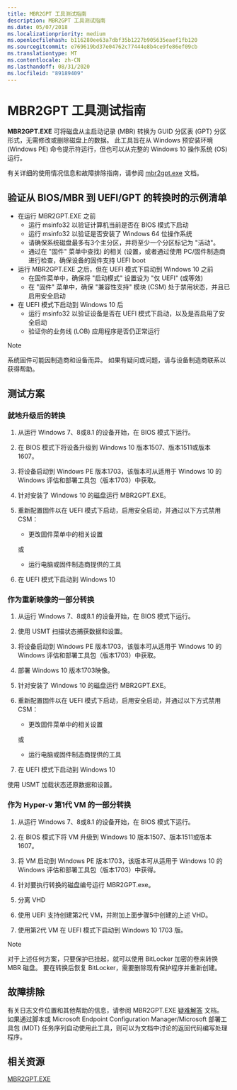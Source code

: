 ```yaml
---
title: MBR2GPT 工具测试指南
description: MBR2GPT 工具测试指南
ms.date: 05/07/2018
ms.localizationpriority: medium
ms.openlocfilehash: b116280ee63a7dbf35b1227b905635eaef1fb120
ms.sourcegitcommit: e769619bd37e04762c77444e8b4ce9fe86ef09cb
ms.translationtype: MT
ms.contentlocale: zh-CN
ms.lasthandoff: 08/31/2020
ms.locfileid: "89189409"
---
```

# <a name="mbr2gpt-tool-test-guidance"></a>MBR2GPT 工具测试指南

**MBR2GPT.EXE** 可将磁盘从主启动记录 (MBR) 转换为 GUID 分区表 (GPT) 分区形式，无需修改或删除磁盘上的数据。 此工具旨在从 Windows 预安装环境 (Windows PE) 命令提示符运行，但也可以从完整的 Windows 10 操作系统 (OS) 运行。

有关详细的使用情况信息和故障排除指南，请参阅 [mbr2gpt.exe](/windows/deployment/mbr-to-gpt) 文档。

## <a name="sample-checklist-when-verifying-conversion-from-biosmbr-to-uefigpt"></a>验证从 BIOS/MBR 到 UEFI/GPT 的转换时的示例清单

- 在运行 MBR2GPT.EXE 之前
  - 运行 msinfo32 以验证计算机当前是否在 BIOS 模式下启动
  - 运行 msinfo32 以验证是否安装了 Windows 64 位操作系统
  - 请确保系统磁盘最多有3个主分区，并将至少一个分区标记为 "活动"。
  - 通过在 "固件" 菜单中查找) 的相关 (设置，或者通过使用 PC/固件制造商进行检查，确保设备的固件支持 UEFI boot
- 运行 MBR2GPT.EXE 之后，但在 UEFI 模式下启动到 Windows 10 之前
  - 在固件菜单中，确保将 "启动模式" 设置设为 "仅 UEFI" (或等效) 
  - 在 "固件" 菜单中，确保 "兼容性支持" 模块 (CSM) 处于禁用状态，并且已启用安全启动
- 在 UEFI 模式下启动到 Windows 10 后
  - 运行 msinfo32 以验证设备是否在 UEFI 模式下启动，以及是否启用了安全启动
  - 验证你的业务线 (LOB) 应用程序是否仍正常运行

> [!NOTE]
> 系统固件可能因制造商和设备而异。 如果有疑问或问题，请与设备制造商联系以获得帮助。

## <a name="test-scenarios"></a>测试方案

### <a name="conversion-after-an-in-place-upgrade"></a>就地升级后的转换

1. 从运行 Windows 7、8或8.1 的设备开始，在 BIOS 模式下运行。

1. 在 BIOS 模式下将设备升级到 Windows 10 版本1507、版本1511或版本1607。

1. 将设备启动到 Windows PE 版本1703，该版本可从适用于 Windows 10 的 Windows 评估和部署工具包（版本1703）中获取。

1. 针对安装了 Windows 10 的磁盘运行 MBR2GPT.EXE。

1. 重新配置固件以在 UEFI 模式下启动，启用安全启动，并通过以下方式禁用 CSM：

    - 更改固件菜单中的相关设置

    或

    - 运行电脑或固件制造商提供的工具

1. 在 UEFI 模式下启动到 Windows 10

### <a name="conversion-as-part-of-re-imaging"></a>作为重新映像的一部分转换

1. 从运行 Windows 7、8或8.1 的设备开始，在 BIOS 模式下运行。

1. 使用 USMT 扫描状态捕获数据和设置。

1. 将设备启动到 Windows PE 版本1703，该版本可从适用于 Windows 10 的 Windows 评估和部署工具包（版本1703）中获取。

1. 部署 Windows 10 版本1703映像。

1. 针对安装了 Windows 10 的磁盘运行 MBR2GPT.EXE。

1. 重新配置固件以在 UEFI 模式下启动，启用安全启动，并通过以下方式禁用 CSM：

    - 更改固件菜单中的相关设置

    或

    - 运行电脑或固件制造商提供的工具

1. 在 UEFI 模式下启动到 Windows 10

使用 USMT 加载状态还原数据和设置。

### <a name="conversion-as-part-of-hyper-v-generation-1-vm"></a>作为 Hyper-v 第1代 VM 的一部分转换

1. 从运行 Windows 7、8或8.1 的设备开始，在 BIOS 模式下运行。

1. 在 BIOS 模式下将 VM 升级到 Windows 10 版本1507、版本1511或版本1607。

1. 将 VM 启动到 Windows PE 版本1703，该版本可从适用于 Windows 10 的 Windows 评估和部署工具包（版本1703）中获得。

1. 针对要执行转换的磁盘编号运行 MBR2GPT.exe。

1. 分离 VHD

1. 使用 UEFI 支持创建第2代 VM，并附加上面步骤5中创建的上述 VHD。

1. 使用第2代 VM 在 UEFI 模式下启动到 Windows 10 1703 版。

> [!NOTE]
> 对于上述任何方案，只要保护已挂起，就可以使用 BitLocker 加密的卷来转换 MBR 磁盘。 要在转换后恢复 BitLocker，需要删除现有保护程序并重新创建。

## <a name="troubleshooting"></a>故障排除

有关日志文件位置和其他帮助的信息，请参阅 MBR2GPT.EXE [疑难解答](/windows/deployment/mbr-to-gpt#troubleshooting) 文档。 如果通过脚本或 Microsoft Endpoint Configuration Manager/Microsoft 部署工具包 (MDT) 任务序列自动使用此工具，则可以为文档中讨论的返回代码编写处理程序。

## <a name="related-resources"></a>相关资源

[MBR2GPT.EXE](/windows/deployment/mbr-to-gpt)